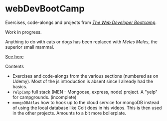 # webDevBootCamp

Exercises, code-alongs and projects from [*The Web Developer Bootcamp*](https://www.udemy.com/the-web-developer-bootcamp/).

Work in progress. 

Anything to do with cats or dogs has been replaced with *Meles Meles*, the superior small mammal. 

[See here](https://github.com/nax3t/webdevbootcamp) 

Contents
 * Exercises and code-alongs from the various sections (numbered as on Udemy). Most of the js introduction is absent since I already had the basics.
 * `YelpCamp` full stack (MEN - Mongoose, express, node) project. A "yelp" for campgrounds. (incomplete)
 * `mongoDBAtlas` how to hook up to the cloud service for mongoDB instead of using the local database like Colt does in his videos. This is then used in the other projects. Amounts to a bit more boilerplate. 